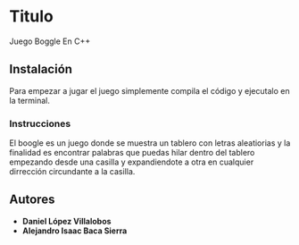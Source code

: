 # Titulo

Juego Boggle En C++

## Instalación

Para empezar a jugar el juego simplemente compila el código y ejecutalo en la terminal.

### Instrucciones

El boogle es un juego donde se muestra un tablero con letras aleatiorias y la finalidad es encontrar palabras que puedas hilar dentro del tablero empezando desde una casilla y expandiendote a otra en cualquier dirrección circundante a la casilla.

## Autores

* **Daniel López Villalobos**
* **Alejandro Isaac Baca Sierra**
